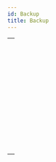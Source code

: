 ```yaml
---
id: Backup
title: Backup
---
```

||
|---|
|[<!-- INCLUDE #_command_.BACKUP.Syntax -->](../../commands-legacy/backup)<br/><!-- INCLUDE #_command_.BACKUP.Summary -->|
|[<!-- INCLUDE #_command_.BACKUP INFO.Syntax -->](../../commands-legacy/backup-info)<br/><!-- INCLUDE #_command_.BACKUP INFO.Summary -->|
|[<!-- INCLUDE #_command_.CHECK LOG FILE.Syntax -->](../../commands-legacy/check-log-file)<br/><!-- INCLUDE #_command_.CHECK LOG FILE.Summary -->|
|[<!-- INCLUDE #_command_.INTEGRATE MIRROR LOG FILE.Syntax -->](../../commands-legacy/integrate-mirror-log-file)<br/><!-- INCLUDE #_command_.INTEGRATE MIRROR LOG FILE.Summary -->|
|[<!-- INCLUDE #_command_.Log File.Syntax -->](../../commands-legacy/log-file)<br/><!-- INCLUDE #_command_.Log File.Summary -->|
|[<!-- INCLUDE #_command_.LOG FILE TO JSON.Syntax -->](../../commands-legacy/log-file-to-json)<br/><!-- INCLUDE #_command_.LOG FILE TO JSON.Summary -->|
|[<!-- INCLUDE #_command_.New log file.Syntax -->](../../commands/new-log-file)<br/><!-- INCLUDE #_command_.New log file.Summary -->|
|[<!-- INCLUDE #_command_.RESTORE.Syntax -->](../../commands-legacy/restore)<br/><!-- INCLUDE #_command_.RESTORE.Summary -->|
|[<!-- INCLUDE #_command_.RESTORE INFO.Syntax -->](../../commands-legacy/restore-info)<br/><!-- INCLUDE #_command_.RESTORE INFO.Summary -->|
|[<!-- INCLUDE #_command_.SELECT LOG FILE.Syntax -->](../../commands/select-log-file)<br/><!-- INCLUDE #_command_.SELECT LOG FILE.Summary -->|
